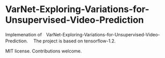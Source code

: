 # VarNet-Exploring-Variations-for-Unsupervised-Video-Prediction
Implemenation of　VarNet-Exploring-Variations-for-Unsupervised-Video-Prediction.　
The project is based on tensorflow-1.2.

MIT license. Contributions welcome.
